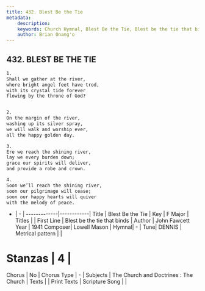 ```yaml
---
title: 432. Blest Be the Tie
metadata:
    description: 
    keywords: Church Hymnal, Blest Be the Tie, Blest be the tie that binds , 
    author: Brian Onang'o
---
```



## 432. BLEST BE THE TIE

```txt
1.
Shall we gather at the river,
where bright angel feet have trod,
with its crystal tide forever
flowing by the throne of God?


2.
On the margin of the river,
washing up its silver spray,
we will walk and worship ever,
all the happy golden day.

3.
Ere we reach the shining river,
lay we every burden down;
grace our spirits will deliver,
and provide a robe and crown.

4.
Soon we’ll reach the shining river,
soon our pilgrimage will cease;
soon our happy hearts will quiver
with the melody of peace.
```

- |   -  |
-------------|------------|
Title | Blest Be the Tie |
Key | F Major |
Titles |  |
First Line | Blest be the tie that binds  |
Author | John Fawcett
Year | 1941
Composer| Lowell Mason |
Hymnal|  - |
Tune| DENNIS |
Metrical pattern | |
# Stanzas | 4 |
Chorus | No |
Chorus Type | - |
Subjects | The Church and Doctrines : The Church |
Texts |  |
Print Texts | 
Scripture Song |  |
  
